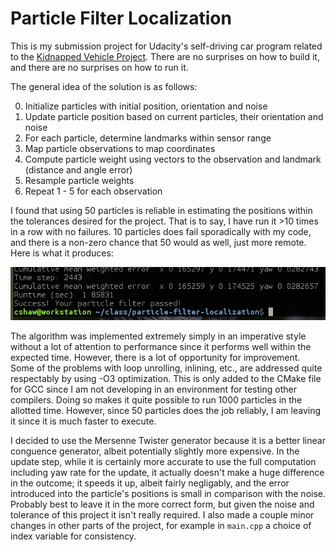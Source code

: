 # Particle Filter Localization

This is my submission project for Udacity's self-driving car program related to the 
[Kidnapped Vehicle Project](https://github.com/udacity/CarND-Kidnapped-Vehicle-Project).  There
are no surprises on how to build it, and there are no surprises on how to run it.  

The general idea of the solution is as follows:

 0. Initialize particles with initial position, orientation and noise
 1. Update particle position based on current particles, their orientation and noise  
 2. For each particle, determine landmarks within sensor range
 3. Map particle observations to map coordinates
 4. Compute particle weight using vectors to the observation and landmark (distance and angle error)
 5. Resample particle weights
 6. Repeat 1 - 5 for each observation 

I found that using 50 particles is reliable in estimating the positions within the
tolerances desired for the project.  That is to say, I have run it >10 times in a row
with no failures.  10 particles does fail sporadically with my code, and there is a non-zero chance
that 50 would as well, just more remote.  Here is what it produces:

![Performance](performance.png)

The algorithm was implemented extremely simply in an imperative style without a lot of attention to 
performance since it performs well within the expected time.  However, there is 
a lot of opportunity for improvement. Some of the problems with loop unrolling, inlining, etc.,
are addressed quite respectably by using -O3 optimization.  This is only added to the CMake file 
for GCC since I am not developing in an environment for testing other compilers.  Doing so 
makes it quite possible to run 1000 particles in the allotted time.  However, since 50 particles
does the job reliably, I am leaving it since it is much faster to execute.  

I decided to use the Mersenne Twister generator because it is a better linear conguence generator, 
albeit potentially slightly more expensive.  In the update step, while it is certainly more 
accurate to use the full computation including yaw rate for the update, it actually doesn't make a huge 
difference in the outcome; it speeds it up, albeit fairly negligably, and the error introduced 
into the particle's positions is small in comparison with the noise.  Probably best to leave it 
in the more correct form, but given the noise and tolerance of this project it isn't really 
required.  I also made a couple minor changes in other parts of the project, for example in 
`main.cpp` a choice of index variable for consistency.


